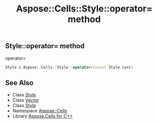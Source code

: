 ﻿---
title: Aspose::Cells::Style::operator= method
linktitle: operator=
second_title: Aspose.Cells for C++ API Reference
description: 'Aspose::Cells::Style::operator= method. operator= in C++.'
type: docs
weight: 300
url: /cpp/aspose.cells/style/operator_asm/
---
## Style::operator= method


operator=

```cpp
Style & Aspose::Cells::Style::operator=(const Style &src)
```

## See Also

* Class [Style](../)
* Class [Vector](../../vector/)
* Class [Style](../)
* Namespace [Aspose::Cells](../../)
* Library [Aspose.Cells for C++](../../../)
